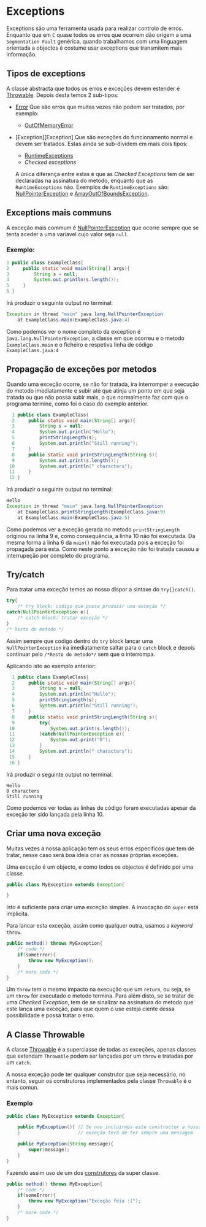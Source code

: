# Exceptions

Exceptions são uma ferramenta usada para realizar controlo de erros. Enquanto que
em `C` quase todos os erros que ocorrem dão origem a uma `Segmentation Fault`
genérica, quando trabalhamos com uma linguagem orientada a objectos é costume
usar exceptions que transmitem mais informação.

## Tipos de exceptions
A classe abstracta que todos os erros e exceções devem estender é
[Throwable][ThrowableDocs]. Depois desta temos 2 sub-tipos:

* [Error][ErrorDocs] Que são erros que muitas vezes não podem ser tratados, por
    exemplo:
    * [OutOfMemoryError][OutOfMemoryDocs]
* [Exception][Exception] Que são exceções do funcionamento normal e devem ser
    tratados. Estas ainda se sub-dividem em mais dois tipos:
    * [RuntimeExceptions][RuntimeExceptions]
    * _Checked exceptions_  

    A única diferença entre estas é que as _Checked Exceptions_ tem de ser
    declaradas na assinatura do metodo, enquanto que as `RuntimeExceptions`
    não. Exemplos de `RuntimeExceptions` são:
    [NullPointerException][NullPointerDocs] e
    [ArrayOutOfBoundsException][ArrayOutOfBoundsDocs].

## Exceptions mais communs
A exceção mais commum é [NullPointerException][NullPointerDocs] que ocorre sempre
que se tenta aceder a uma variavel cujo valor seja `null`.

### Exemplo:
```Java
1 public class ExampleClass{
2     public static void main(String[] args){
3         String s = null;
4         System.out.println(s.length());
5     }
6 }
```
Irá produzir o seguinte output no terminal:
```Java
Exception in thread "main" java.lang.NullPointerException
    at ExampleClass.main(ExampleClass.java:4)
```
Como podemos ver o nome completo da exception é `java.lang.NullPointerException`,
a classe em que ocorreu e o metodo `ExampleClass.main` e o ficheiro e respetiva
linha de código `ExampleClass.java:4`

## Propagação de exceções por metodos
Quando uma exceção ocorre, se não for tratada, ira interromper a execução do
metodo imediatamente e subir até que atinja um ponto em que seja tratada ou que
não possa subir mais, o que normalmente faz com que o programa termine, como
foi o caso do exemplo anterior.

```Java
  1 public class ExampleClass{
  2     public static void main(String[] args){
  3         String s = null;
  4         System.out.println("Hello");
  5         printStringLength(s);
  6         System.out.println("Still running");
  7     }
  8     public static void printStringLength(String s){
  9         System.out.print(s.length());
 10         System.out.println(" characters");
 11     }
 12 }
```
Irá produzir o seguinte output no terminal:
```Java
Hello
Exception in thread "main" java.lang.NullPointerException
    at ExampleClass.printStringLength(ExampleClass.java:9)
    at ExampleClass.main(ExampleClass.java:5)
```

Como podemos ver a exceção gerada no metodo `printStringLength` originou na linha
9 e, como consequência, a linha 10 não foi executada. Da mesma forma a linha 6 da
 `main()` não foi executada pois a exceção foi propagada para esta. Como neste
ponto a exceção não foi tratada causou a interrupeção por completo do programa.

## Try/catch
Para tratar uma exceção temos ao nosso dispor a sintaxe do `try{}catch()`.
```Java
try{
    /* try block: codigo que possa produzir uma exceção */
catch(NullPointerException e){
    /* catch block: tratar exceção */
}
/* Resto do metodo */
```
Assim sempre que codigo dentro do `try` block lançar uma `NullPointerException`
ira imediatamente saltar para o `catch` block e depois continuar pelo `/*Resto do
metodo*/` sem que o interrompa.

Aplicando isto ao exemplo anterior:
```Java
  1 public class ExampleClass{
  2     public static void main(String[] args){
  3         String s = null;
  4         System.out.println("Hello");
  5         printStringLength(s);
  6         System.out.println("Still running");
  7     }
  8     public static void printStringLength(String s){
  9         try{
 10             System.out.print(s.length());
 11         }catch(NullPointerException e){
 12             System.out.print("0");
 13         }
 14         System.out.println(" characters");
 15     }
 16 }
```
Irá produzir o seguinte output no terminal:
```
Hello
0 characters
Still running
```
Como podemos ver todas as linhas de código foram executadas apesar da exceção ter
sido lançada pela linha 10.

## Criar uma nova exceção
Muitas vezes a nossa aplicação tem os seus erros especificos que tem de tratar,
nesse caso será boa ideia criar as nossas próprias exceções.

Uma exceção é um objecto, e como todos os objectos é definido por uma classe.

```Java
public class MyException extends Exception{

}
```
Isto é suficiente para criar uma exceção simples. A invocação do `super` está
implicita.

Para lancar esta exceção, assim como qualquer outra, usamos a _keyword_ `throw`.

```Java
public method() throws MyException{
    /* code */
    if(someError){
        throw new MyException();
    }
    /* more code */
}
```
Um `throw` tem o mesmo impacto na execução que um `return`, ou seja, se um
`throw` for executado o metodo termina. Para além disto, se se tratar de uma
_Checked Exception_, tem de se sinalizar na assinatura do metodo que este lança
uma exceção, para que quem o use esteja ciente dessa possibilidade e possa
tratar o erro.

## A Classe Throwable
A classe [Throwable][ThrowableDocs] é a superclasse de todas as exceções, apenas
classes que extendam `Throwable` podem ser lançadas por um `throw` e tratadas
por um `catch`.

A nossa exceção pode ter qualquer construtor que seja necessário, no entanto,
seguir os construtores implementados pela classe `Throwable` é o mais comun.

### Exemplo
```Java
public class MyException extends Exception{

    public MyException(){ // Se nao incluirmos este constructor a nossa
    }                     // exceção terá de ter sempre uma mensagem

    public MyException(String message){
        super(message);
    }
}
```
Fazendo assim uso de um dos [construtores][ThrowableMessageConst] da super
classe.

```Java
public method() throws MyException{
    /* code */
    if(someError){
        throw new MyException("Exceção feia :(");
    }
    /* more code */
}
```

[NullPointerDocs]: https://docs.oracle.com/javase/8/docs/api/java/lang/NullPointerException.html
[ThrowableDocs]: https://docs.oracle.com/javase/8/docs/api/java/lang/Throwable.html
[ThrowableMessageConst]: https://docs.oracle.com/javase/8/docs/api/java/lang/Throwable.html#Throwable-java.lang.String-
[ErrorDocs]: https://docs.oracle.com/javase/8/docs/api/index.html?java/lang/Error.html
[OutOfMemoryDocs]: https://docs.oracle.com/javase/8/docs/api/index.html?java/lang/OutOfMemoryError.html
[RuntimeExceptions]: https://docs.oracle.com/javase/8/docs/api/java/lang/RuntimeException.html
[ArrayOutOfBoundsDocs]: https://docs.oracle.com/javase/8/docs/api/java/lang/ArrayIndexOutOfBoundsException.html

